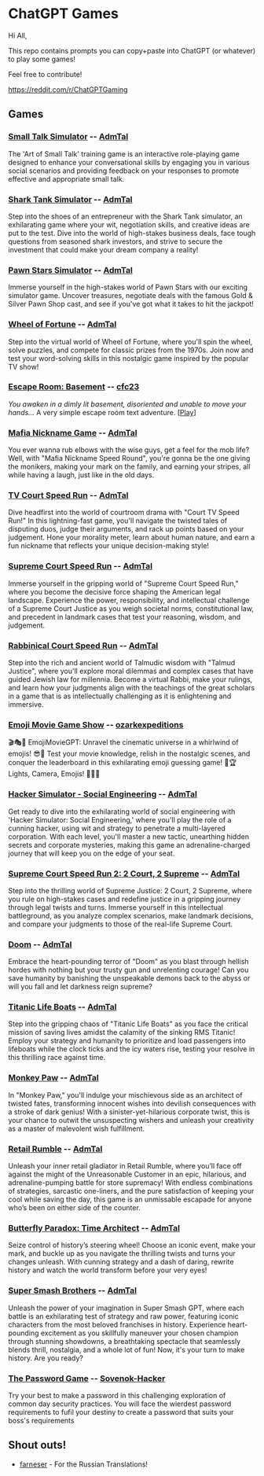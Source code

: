# ChatGPT Games

Hi All,

This repo contains prompts you can copy+paste into ChatGPT (or whatever) to play some games!

Feel free to contribute!

https://reddit.com/r/ChatGPTGaming

## Games

### [Small Talk Simulator](games/small-talk-simulator.md) -- [AdmTal](https://github.com/AdmTal)

The 'Art of Small Talk' training game is an interactive role-playing game designed to enhance your conversational skills by engaging you in various social scenarios and providing feedback on your responses to promote effective and appropriate small talk.

### [Shark Tank Simulator](games/shark-tank-simulator.md) -- [AdmTal](https://github.com/AdmTal)

Step into the shoes of an entrepreneur with the Shark Tank simulator, an exhilarating game where your wit, negotiation skills, and creative ideas are put to the test. Dive into the world of high-stakes business deals, face tough questions from seasoned shark investors, and strive to secure the investment that could make your dream company a reality!

### [Pawn Stars Simulator](games/pawn-stars-simulator.md) -- [AdmTal](https://github.com/AdmTal)

Immerse yourself in the high-stakes world of Pawn Stars with our exciting simulator game. Uncover treasures, negotiate deals with the famous Gold & Silver Pawn Shop cast, and see if you've got what it takes to hit the jackpot!

### [Wheel of Fortune](games/wheel-of-fortune.md) -- [AdmTal](https://github.com/AdmTal)

Step into the virtual world of Wheel of Fortune, where you'll spin the wheel, solve puzzles, and compete for classic prizes from the 1970s. Join now and test your word-solving skills in this nostalgic game inspired by the popular TV show!

### [Escape Room: Basement](games/escape-room-basement.md) -- [cfc23](https://github.com/cfc23)

*You awaken in a dimly lit basement, disoriented and unable to move your hands…* A very simple escape room text adventure. \[[Play](https://chat.openai.com/share/013dc581-f31b-40bb-b4e3-394bc77b39f8)\]

### [Mafia Nickname Game](games/mafia-nicknames.md) -- [AdmTal](https://github.com/AdmTal)

You ever wanna rub elbows with the wise guys, get a feel for the mob life? Well, with "Mafia Nickname Speed Round", you're gonna be the one giving the monikers, making your mark on the family, and earning your stripes, all while having a laugh, just like in the old days.

### [TV Court Speed Run](games/court-tv-speed-run.md) -- [AdmTal](https://github.com/AdmTal)

Dive headfirst into the world of courtroom drama with "Court TV Speed Run!" In this lightning-fast game, you'll navigate the twisted tales of disputing duos, judge their arguments, and rack up points based on your judgement. Hone your morality meter, learn about human nature, and earn a fun nickname that reflects your unique decision-making style!

### [Supreme Court Speed Run](games/supreme-court-speed-run.md) -- [AdmTal](https://github.com/AdmTal)

Immerse yourself in the gripping world of "Supreme Court Speed Run," where you become the decisive force shaping the American legal landscape. Experience the power, responsibility, and intellectual challenge of a Supreme Court Justice as you weigh societal norms, constitutional law, and precedent in landmark cases that test your reasoning, wisdom, and judgement.

### [Rabbinical Court Speed Run](games/rabbinical-court-speed-run.md) -- [AdmTal](https://github.com/AdmTal)

Step into the rich and ancient world of Talmudic wisdom with "Talmud Justice", where you'll explore moral dilemmas and complex cases that have guided Jewish law for millennia. Become a virtual Rabbi, make your rulings, and learn how your judgments align with the teachings of the great scholars in a game that is as intellectually challenging as it is enlightening and immersive.

### [Emoji Movie Game Show](/games/emoji-movie-game-show.md) -- [ozarkexpeditions](https://www.reddit.com/user/ozarkexpeditions/)

🎬🎭🍿 EmojiMovieGPT: Unravel the cinematic universe in a whirlwind of emojis! 😎🧩 Test your movie knowledge, relish in the nostalgic scenes, and conquer the leaderboard in this exhilarating emoji guessing game! 🥇🏆 Lights, Camera, Emojis! 🎥💡💥

### [Hacker Simulator - Social Engineering](games/hacker-simulator-social-engineering.md) -- [AdmTal](https://github.com/AdmTal)

Get ready to dive into the exhilarating world of social engineering with 'Hacker Simulator: Social Engineering,' where you'll play the role of a cunning hacker, using wit and strategy to penetrate a multi-layered corporation. With each level, you'll master a new tactic, unearthing hidden secrets and corporate mysteries, making this game an adrenaline-charged journey that will keep you on the edge of your seat.

### [Supreme Court Speed Run 2: 2 Court, 2 Supreme](games/supreme-court-speed-run-two.md) -- [AdmTal](https://github.com/AdmTal)

Step into the thrilling world of Supreme Justice: 2 Court, 2 Supreme, where you rule on high-stakes cases and redefine justice in a gripping journey through legal twists and turns. Immerse yourself in this intellectual battleground, as you analyze complex scenarios, make landmark decisions, and compare your judgments to those of the real-life Supreme Court.

### [Doom](games/doom.md) -- [AdmTal](https://github.com/AdmTal)

Embrace the heart-pounding terror of "Doom" as you blast through hellish hordes with nothing but your trusty gun and unrelenting courage! Can you save humanity by banishing the unspeakable demons back to the abyss or will you fall and let darkness reign supreme?

### [Titanic Life Boats](games/titanic-life-boats.md) -- [AdmTal](https://github.com/AdmTal)

Step into the gripping chaos of "Titanic Life Boats" as you face the critical mission of saving lives amidst the calamity of the sinking RMS Titanic! Employ your strategy and humanity to prioritize and load passengers into lifeboats while the clock ticks and the icy waters rise, testing your resolve in this thrilling race against time.

### [Monkey Paw](games/monkey-paw.md) -- [AdmTal](https://github.com/AdmTal)

In "Monkey Paw," you'll indulge your mischievous side as an architect of twisted fates, transforming innocent wishes into devilish consequences with a stroke of dark genius! With a sinister-yet-hilarious corporate twist, this is your chance to outwit the unsuspecting wishers and unleash your creativity as a master of malevolent wish fulfillment.

### [Retail Rumble](games/retail-rumble.md) -- [AdmTal](https://github.com/AdmTal)

Unleash your inner retail gladiator in Retail Rumble, where you’ll face off against the might of the Unreasonable Customer in an epic, hilarious, and adrenaline-pumping battle for store supremacy! With endless combinations of strategies, sarcastic one-liners, and the pure satisfaction of keeping your cool while saving the day, this game is an unmissable escapade for anyone who’s been on either side of the counter.

### [Butterfly Paradox: Time Architect](games/butterfly-paradox-time-architect.md) -- [AdmTal](https://github.com/AdmTal)

Seize control of history’s steering wheel! Choose an iconic event, make your mark, and buckle up as you navigate the thrilling twists and turns your changes unleash. With cunning strategy and a dash of daring, rewrite history and watch the world transform before your very eyes!

### [Super Smash Brothers](games/super-smash-bros.md) -- [AdmTal](https://github.com/AdmTal)

Unleash the power of your imagination in Super Smash GPT, where each battle is an exhilarating test of strategy and raw power, featuring iconic characters from the most beloved franchises in history. Experience heart-pounding excitement as you skillfully maneuver your chosen champion through stunning showdowns, a breathtaking spectacle that seamlessly blends thrill, nostalgia, and a whole lot of fun! Now, it's your turn to make history. Are you ready?

### [The Password Game](games/the-password-game.md) -- [Sovenok-Hacker](https://github.com/Sovenok-Hacker)

Try your best to make a password in this challenging exploration of common day security practices. You will face the wierdest password requirements to fufil your destiny to create a password that suits your boss's requirements

## Shout outs!

* [farneser](https://github.com/farneser) - For the Russian Translations!

